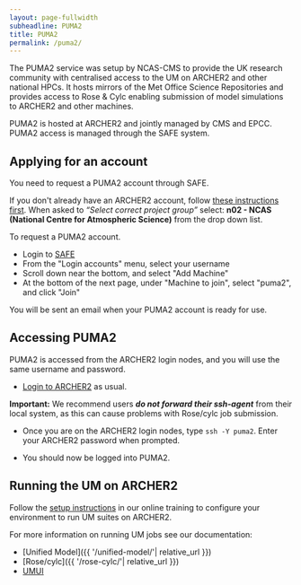 ```yaml
---
layout: page-fullwidth
subheadline: PUMA2
title: PUMA2
permalink: /puma2/
---
```


The PUMA2 service was setup by NCAS-CMS to provide the UK research community with centralised access to the UM on ARCHER2 and other national HPCs. 
It hosts mirrors of the Met Office Science Repositories and provides access to Rose & Cylc enabling submission of model simulations to ARCHER2 and other machines. 

PUMA2 is hosted at ARCHER2 and jointly managed by CMS and EPCC. PUMA2 access is managed through the SAFE system. 

## Applying for an account

You need to request a PUMA2 account through SAFE. 

If you don't already have an ARCHER2 account, follow [these instructions first](https://docs.archer2.ac.uk/quick-start/quickstart-users/#request-an-account-on-archer). 
When asked to *“Select correct project group”* select: **n02 - NCAS (National Centre for Atmospheric Science)** from the drop down list.

To request a PUMA2 account. 
* Login to [SAFE](https://safe.epcc.ed.ac.uk/)
* From the "Login accounts" menu, select your username
* Scroll down near the bottom, and select "Add Machine"
* At the bottom of the next page, under "Machine to join", select "puma2", and click "Join"

You will be sent an email when your PUMA2 account is ready for use. 

## Accessing PUMA2

PUMA2 is accessed from the ARCHER2 login nodes, and you will use the same username and password. 

* [Login to ARCHER2](https://docs.archer2.ac.uk/quick-start/quickstart-users/#login-to-archer2) as usual.

**Important:** We recommend users ***do not forward their ssh-agent*** from their local system, 
as this can cause problems with Rose/cylc job submission.

* Once you are on the ARCHER2 login nodes, type ```ssh -Y puma2```. Enter your ARCHER2 password when prompted.
  
* You should now be logged into PUMA2.

## Running the UM on ARCHER2

Follow the [setup instructions](https://ncas-cms.github.io/um-training/getting-setup-selfstudy.html) in our online training to configure your environment to run UM suites on ARCHER2. 

For more information on running UM jobs see our documentation: 
* [Unified Model]({{ '/unified-model/'| relative_url }}) 
* [Rose/cylc]({{ '/rose-cylc/'| relative_url }}) 
* [UMUI](umui)
